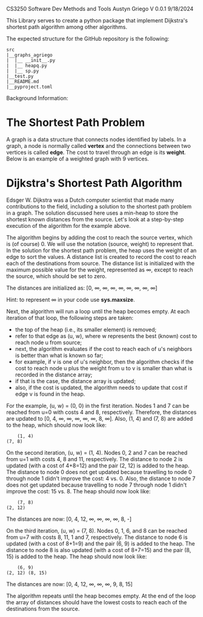 CS3250 Software Dev Methods and Tools
Austyn Griego
V 0.0.1
9/18/2024

This Library serves to create a python package that implement Dijkstra's shortest path algorithm among other algorithms.

The expected structure for the GitHub repository is the following: 
```
src
|__graphs_agriego 
|  |__ __init__.py
|  |__ heapq.py
|  |__ sp.py
|__test.py
|__README.md
|__pyproject.toml
```

Background Information:

# The Shortest Path Problem
A graph is a data structure that connects nodes identified by labels. In a graph, a node is normally called **vertex** and the connections between two vertices is called **edge**. The cost to travel through an edge is its **weight**. Below is an example of a weighted graph with 9 vertices. 

# Dijkstra's Shortest Path Algorithm
Edsger W. Dijkstra was a Dutch computer scientist that made many contributions to the field, including a solution to the shortest path problem in a graph. The solution discussed here uses a min-heap to store the shortest known distances from the source. Let's look at a step-by-step execution of the algorithm for the example above. 

The algorithm begins by adding the cost to reach the source vertex, which is (of course) 0. We will use the notation (source, weight) to represent that. In the solution for the shortest path problem, the heap uses the weight of an edge to sort the values. A distance list is created to record the cost to reach each of the destinations from source. The distance list is initialized with the maximum possible value for the weight, represented as ∞, except to reach the source, which should be set to zero. 

The distances are initialized as: [0, ∞, ∞, ∞, ∞, ∞, ∞, ∞, ∞]

Hint: to represent ∞ in your code use **sys.maxsize**. 

Next, the algorithm will run a loop until the heap becomes empty. At each iteration of that loop, the following steps are taken: 

* the top of the heap (i.e., its smaller element) is removed; 
* refer to that edge as (u, w), where w represents the best (known) cost to reach node u from source; 
* next, the algorithm evaluates if the cost to reach each of u's neighbors is better than what is known so far; 
* for example, if v is one of u's neighbor, then the algorithm checks if the cost to reach node u plus the weight from u to v is smaller than what is recorded in the distance array; 
* if that is the case, the distance array is updated; 
* also, if the cost is updated, the algorithm needs to update that cost if edge v is found in the heap. 

For the example, (u, w) = (0, 0) in the first iteration. Nodes 1 and 7 can be reached from u=0 with costs 4 and 8, respectively. Therefore, the distances are updated to [0, 4, ∞, ∞, ∞, ∞, ∞, 8, ∞]. Also, (1, 4) and (7, 8) are added to the heap, which should now look like: 
```
    (1, 4)
(7, 8)
```
On the second iteration, (u, w) = (1, 4).  Nodes 0, 2 and 7 can be reached from u=1 with costs 4, 8 and 11, respectively. The distance to node 2 is updated (with a cost of 4+8=12) and the pair (2, 12) is added to the heap. The distance to node 0 does not get updated because travelling to node 0 through node 1 didn't improve the cost: 4 vs. 0. Also, the distance to node 7 does not get updated because travelling to node 7 through node 1 didn't improve the cost: 15 vs. 8. The heap should now look like: 
```
    (7, 8)
(2, 12)    
```
The distances are now: [0, 4, 12, ∞, ∞, ∞, ∞, 8, -]

On the third iteration, (u, w) = (7, 8).  Nodes 0, 1, 6, and 8 can be reached from u=7 with costs 8, 11, 1 and 7, respectively. The distance to node 6 is updated (with a cost of 8+1=9) and the pair (6, 9) is added to the heap. The distance to node 8 is also updated (with a cost of 8+7=15) and the pair (8, 15) is added to the heap. The heap should now look like: 
```
    (6, 9)
(2, 12) (8, 15)  
```
The distances are now: [0, 4, 12, ∞, ∞, ∞, 9, 8, 15]

The algorithm repeats until the heap becomes empty. At the end of the loop the array of distances should have the lowest costs to reach each of the destinations from the source. 